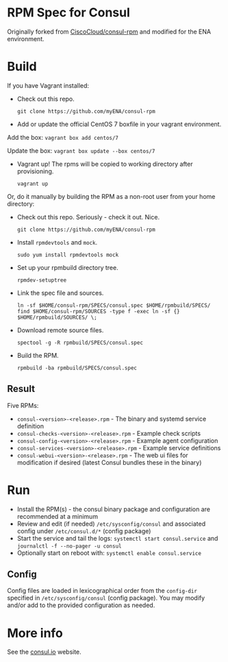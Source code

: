 # RPM Spec for Consul

Originally forked from [CiscoCloud/consul-rpm](https://github.com/CiscoCloud/consul-rpm) and modified for the ENA environment.

# Build

If you have Vagrant installed:

* Check out this repo.
    ```
    git clone https://github.com/myENA/consul-rpm
    ```

* Add or update the official CentOS 7 boxfile in your vagrant environment.

Add the box:
    ```
    vagrant box add centos/7
    ```

Update the box:
    ```
    vagrant box update --box centos/7
    ```

* Vagrant up! The rpms will be copied to working directory after provisioning.
    ```
    vagrant up
    ```

Or, do it manually by building the RPM as a non-root user from your home directory:

* Check out this repo. Seriously - check it out. Nice.
    ```
    git clone https://github.com/myENA/consul-rpm
    ```

* Install `rpmdevtools` and `mock`.
    ```
    sudo yum install rpmdevtools mock
    ```

* Set up your rpmbuild directory tree.
    ```
    rpmdev-setuptree
    ```

* Link the spec file and sources.
    ```
    ln -sf $HOME/consul-rpm/SPECS/consul.spec $HOME/rpmbuild/SPECS/
    find $HOME/consul-rpm/SOURCES -type f -exec ln -sf {} $HOME/rpmbuild/SOURCES/ \;
    ```

* Download remote source files.
    ```
    spectool -g -R rpmbuild/SPECS/consul.spec
    ```

* Build the RPM.
    ```
    rpmbuild -ba rpmbuild/SPECS/consul.spec
    ```

## Result

Five RPMs:
* `consul-<version>-<release>.rpm`          - The binary and systemd service definition
* `consul-checks-<version>-<release>.rpm`   - Example check scripts
* `consul-config-<version>-<release>.rpm`   - Example agent configuration
* `consul-services-<version>-<release>.rpm` - Example service definitions
* `consul-webui-<version>-<release>.rpm`    - The web ui files for modification if desired (latest Consul bundles these in the binary)

# Run

* Install the RPM(s) - the consul binary package and configuration are recommended at a minimum
* Review and edit (if needed) `/etc/sysconfig/consul` and associated config under `/etc/consul.d/*` (config package)
* Start the service and tail the logs: `systemctl start consul.service` and `journalctl -f --no-pager -u consul`
* Optionally start on reboot with: `systemctl enable consul.service`

## Config

Config files are loaded in lexicographical order from the `config-dir` specified in `/etc/sysconfig/consul` (config package).
You may modify and/or add to the provided configuration as needed.

# More info

See the [consul.io](http://www.consul.io) website.
